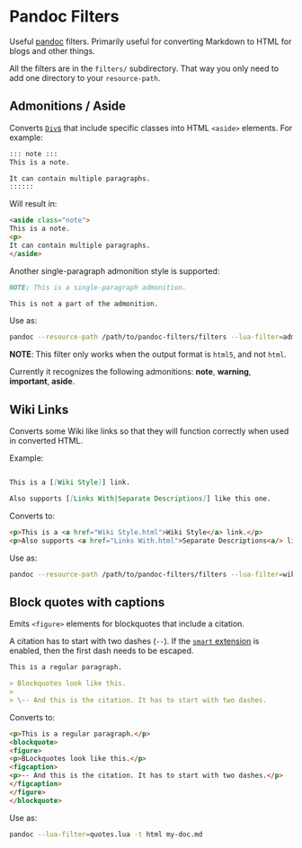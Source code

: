 # Pandoc Filters

Useful [pandoc](https://pandoc.org) filters. Primarily useful for converting Markdown to HTML for blogs and other things.

All the filters are in the `filters/` subdirectory. That way you only need to add one directory to your `resource-path`.

## Admonitions / Aside

Converts [`Div`s](https://pandoc.org/MANUAL.html#divs-and-spans) that include specific classes into HTML `<aside>` elements. For example:

``` markdown
::: note :::
This is a note.

It can contain multiple paragraphs.
::::::
```

Will result in:

``` html
<aside class="note">
This is a note.
<p>
It can contain multiple paragraphs.
</aside>
```

Another single-paragraph admonition style is supported:

``` markdown
NOTE: This is a single-paragraph admonition.

This is not a part of the admonition.
```

Use as:

```sh
pandoc --resource-path /path/to/pandoc-filters/filters --lua-filter=admonitions.lua -t html my-doc.md
```

**NOTE**: This filter only works when the output format is `html5`, and not `html`.

Currently it recognizes the following admonitions: **note**, **warning**, **important**, **aside**.

## Wiki Links

Converts some Wiki like links so that they will function correctly when used in converted HTML.

Example:

``` markdown

This is a [[Wiki Style]] link.

Also supports [[Links With|Separate Descriptions]] like this one.
```

Converts to:

``` html
<p>This is a <a href="Wiki Style.html">Wiki Style</a> link.</p>
<p>Also supports <a href="Links With.html">Separate Descriptions<a/> like this one.</p>
```

Use as:

```sh
pandoc --resource-path /path/to/pandoc-filters/filters --lua-filter=wikilinks.lua -t html my-doc.md
```

## Block quotes with captions

Emits `<figure>` elements for blockquotes that include a citation.

A citation has to start with two dashes (`--`). If the [`smart` extension](https://pandoc.org/MANUAL.html#typography)
is enabled, then the first dash needs to be escaped.

``` markdown
This is a regular paragraph.

> Blockquotes look like this.
>
> \-- And this is the citation. It has to start with two dashes.
```

Converts to:

``` html
<p>This is a regular paragraph.</p>
<blockquote>
<figure>
<p>BLockquotes look like this.</p>
<figcaption>
<p>-- And this is the citation. It has to start with two dashes.</p>
</figcaption>
</figure>
</blockquote>
```

Use as:

```sh
pandoc --lua-filter=quotes.lua -t html my-doc.md
```
